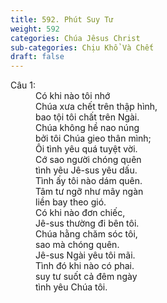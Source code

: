 ```yaml
---
title: 592. Phút Suy Tư
weight: 592
categories: Chúa Jêsus Christ
sub-categories: Chịu Khổ Và Chết
draft: false
---
```

<dl><dt>Câu 1:</dt><dd data-verse="1">Có khi nào tôi nhớ <br/>Chúa xưa chết trên thập hình, <br/>bao tội tôi chất trên Ngài. <br/>Chúa không hề nao núng <br/>bởi tôi Chúa gieo thân mình; <br/>Ôi tình yêu quá tuyệt vời. <br/>Cớ sao người chóng quên <br/>tình yêu Jê-sus yêu dấu. <br/>Tình ấy tôi nào dám quên. <br/>Tâm tư ngỡ như mây ngàn <br/>liền bay theo gió. <br/>Có khi nào đơn chiếc, <br/>Jê-sus thường đi bên tôi. <br/>Chúa hằng chăm sóc tôi, <br/>sao mà chóng quên. <br/>Jê-sus Ngài yêu tôi mãi. <br/>Tình đó khi nào có phai. <br/>suy tư suốt cả đêm ngày <br/>tình yêu Chúa tôi. </dd></dl>